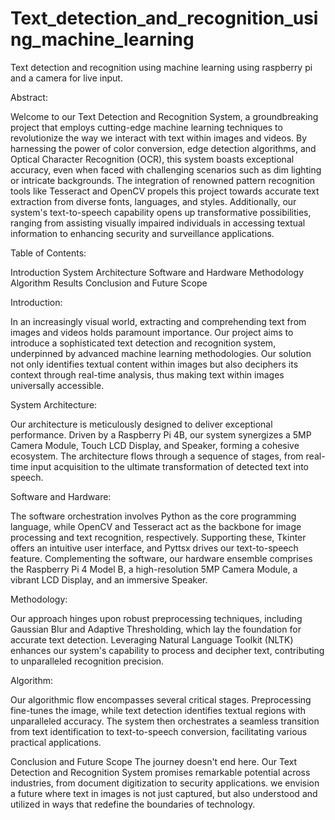 # Text_detection_and_recognition_using_machine_learning
Text detection and recognition using machine learning using raspberry pi and a camera for live input.

Abstract:

Welcome to our Text Detection and Recognition System, a groundbreaking project that employs cutting-edge machine learning techniques to revolutionize the way we interact with text within images and videos. By harnessing the power of color conversion, edge detection algorithms, and Optical Character Recognition (OCR), this system boasts exceptional accuracy, even when faced with challenging scenarios such as dim lighting or intricate backgrounds. The integration of renowned pattern recognition tools like Tesseract and OpenCV propels this project towards accurate text extraction from diverse fonts, languages, and styles. Additionally, our system's text-to-speech capability opens up transformative possibilities, ranging from assisting visually impaired individuals in accessing textual information to enhancing security and surveillance applications.

Table of Contents:

Introduction
System Architecture
Software and Hardware
Methodology
Algorithm
Results
Conclusion and Future Scope

Introduction:

In an increasingly visual world, extracting and comprehending text from images and videos holds paramount importance. Our project aims to introduce a sophisticated text detection and recognition system, underpinned by advanced machine learning methodologies. Our solution not only identifies textual content within images but also deciphers its context through real-time analysis, thus making text within images universally accessible.

System Architecture:

Our architecture is meticulously designed to deliver exceptional performance. Driven by a Raspberry Pi 4B, our system synergizes a 5MP Camera Module, Touch LCD Display, and Speaker, forming a cohesive ecosystem. The architecture flows through a sequence of stages, from real-time input acquisition to the ultimate transformation of detected text into speech.

Software and Hardware:

The software orchestration involves Python as the core programming language, while OpenCV and Tesseract act as the backbone for image processing and text recognition, respectively. Supporting these, Tkinter offers an intuitive user interface, and Pyttsx drives our text-to-speech feature. Complementing the software, our hardware ensemble comprises the Raspberry Pi 4 Model B, a high-resolution 5MP Camera Module, a vibrant LCD Display, and an immersive Speaker.

Methodology:

Our approach hinges upon robust preprocessing techniques, including Gaussian Blur and Adaptive Thresholding, which lay the foundation for accurate text detection. Leveraging Natural Language Toolkit (NLTK) enhances our system's capability to process and decipher text, contributing to unparalleled recognition precision.

Algorithm:

Our algorithmic flow encompasses several critical stages. Preprocessing fine-tunes the image, while text detection identifies textual regions with unparalleled accuracy. The system then orchestrates a seamless transition from text identification to text-to-speech conversion, facilitating various practical applications.

Conclusion and Future Scope
The journey doesn't end here. Our Text Detection and Recognition System promises remarkable potential across industries, from document digitization to security applications. we envision a future where text in images is not just captured, but also understood and utilized in ways that redefine the boundaries of technology.
